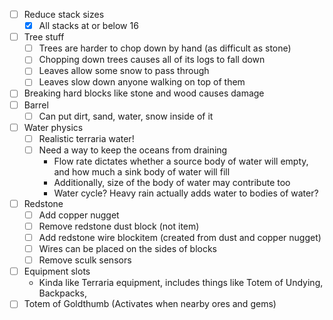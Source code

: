 - [ ] Reduce stack sizes
	- [x] All stacks at or below 16
- [ ] Tree stuff
	- [ ] Trees are harder to chop down by hand (as difficult as stone)
	- [ ] Chopping down trees causes all of its logs to fall down
	- [ ] Leaves allow some snow to pass through
	- [ ] Leaves slow down anyone walking on top of them
- [ ] Breaking hard blocks like stone and wood causes damage
- [ ] Barrel
	- [ ] Can put dirt, sand, water, snow inside of it
- [ ] Water physics
	- [ ] Realistic terraria water!
	- [ ] Need a way to keep the oceans from draining
		- Flow rate dictates whether a source body of water will empty, and how much a sink body of water will fill
		- Additionally, size of the body of water may contribute too
		- Water cycle? Heavy rain actually adds water to bodies of water?
- [ ] Redstone
	- [ ] Add copper nugget
	- [ ] Remove redstone dust block (not item)
	- [ ] Add redstone wire blockitem (created from dust and copper nugget)
	- [ ] Wires can be placed on the sides of blocks
	- [ ] Remove sculk sensors
- [ ] Equipment slots
	- Kinda like Terraria equipment, includes things like Totem of Undying, Backpacks, 
- [ ] Totem of Goldthumb (Activates when nearby ores and gems)